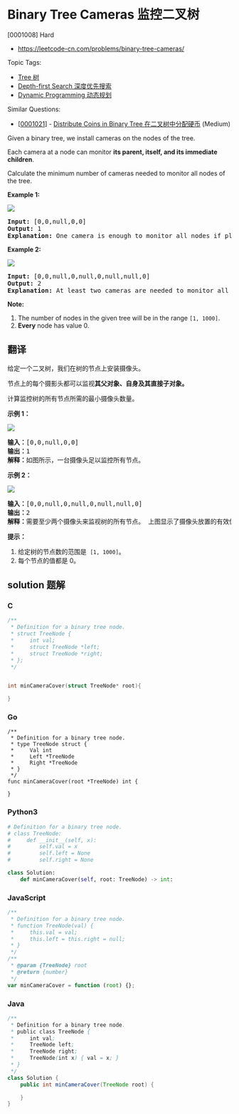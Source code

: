# Binary Tree Cameras 监控二叉树

[0001008] Hard

- https://leetcode-cn.com/problems/binary-tree-cameras/

Topic Tags:

- [Tree 树](https://leetcode-cn.com/tag/tree/)
- [Depth-first Search 深度优先搜索](https://leetcode-cn.com/tag/depth-first-search/)
- [Dynamic Programming 动态规划](https://leetcode-cn.com/tag/dynamic-programming/)

Similar Questions:

- [[0001021](https://leetcode-cn.com/problems/distribute-coins-in-binary-tree/)] - [Distribute Coins in Binary Tree 在二叉树中分配硬币](./0001021.distribute-coins-in-binary-tree.md) (Medium)

Given a binary tree, we install cameras on the nodes of the tree.

Each camera at a node can monitor **its parent, itself, and its immediate children**.

Calculate the minimum number of cameras needed to monitor all nodes of the tree.

**Example 1:**

![](https://assets.leetcode.com/uploads/2018/12/29/bst_cameras_01.png)

<pre><strong>Input: </strong><span id="example-input-1-1">[0,0,null,0,0]</span>
<strong>Output: </strong><span id="example-output-1">1</span>
<strong>Explanation: </strong>One camera is enough to monitor all nodes if placed as shown.
</pre>

**Example 2:**

![](https://assets.leetcode.com/uploads/2018/12/29/bst_cameras_02.png)

<pre><strong>Input: </strong><span id="example-input-2-1">[0,0,null,0,null,0,null,null,0]</span>
<strong>Output: </strong><span id="example-output-2">2
<strong>Explanation:</strong> At least two cameras are needed to monitor all nodes of the tree. The above image shows one of the valid configurations of camera placement.</span>
</pre>

**Note:**

1.  The number of nodes in the given tree will be in the range `[1, 1000]`.
2.  **Every** node has value 0.

## 翻译

给定一个二叉树，我们在树的节点上安装摄像头。

节点上的每个摄影头都可以监视**其父对象、自身及其直接子对象。**

计算监控树的所有节点所需的最小摄像头数量。

**示例 1：**

![](https://assets.leetcode-cn.com/aliyun-lc-upload/uploads/2018/12/29/bst_cameras_01.png)

<pre><strong>输入：</strong>[0,0,null,0,0]
<strong>输出：</strong>1
<strong>解释：</strong>如图所示，一台摄像头足以监控所有节点。
</pre>

**示例 2：**

![](https://assets.leetcode-cn.com/aliyun-lc-upload/uploads/2018/12/29/bst_cameras_02.png)

<pre><strong>输入：</strong>[0,0,null,0,null,0,null,null,0]
<strong>输出：</strong>2
<strong>解释：</strong>需要至少两个摄像头来监视树的所有节点。 上图显示了摄像头放置的有效位置之一。
</pre>

**提示：**

1.  给定树的节点数的范围是  `[1, 1000]`。
2.  每个节点的值都是 0。

## solution 题解

### C

```c
/**
 * Definition for a binary tree node.
 * struct TreeNode {
 *     int val;
 *     struct TreeNode *left;
 *     struct TreeNode *right;
 * };
 */


int minCameraCover(struct TreeNode* root){

}


```

### Go

```golang
/**
 * Definition for a binary tree node.
 * type TreeNode struct {
 *     Val int
 *     Left *TreeNode
 *     Right *TreeNode
 * }
 */
func minCameraCover(root *TreeNode) int {

}
```

### Python3

```python
# Definition for a binary tree node.
# class TreeNode:
#     def __init__(self, x):
#         self.val = x
#         self.left = None
#         self.right = None

class Solution:
    def minCameraCover(self, root: TreeNode) -> int:

```

### JavaScript

```javascript
/**
 * Definition for a binary tree node.
 * function TreeNode(val) {
 *     this.val = val;
 *     this.left = this.right = null;
 * }
 */
/**
 * @param {TreeNode} root
 * @return {number}
 */
var minCameraCover = function (root) {};
```

### Java

```java
/**
 * Definition for a binary tree node.
 * public class TreeNode {
 *     int val;
 *     TreeNode left;
 *     TreeNode right;
 *     TreeNode(int x) { val = x; }
 * }
 */
class Solution {
    public int minCameraCover(TreeNode root) {

    }
}
```
